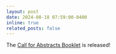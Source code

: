 ```yaml
---
layout: post
date: 2024-08-18 07:59:00-0400
inline: true
related_posts: false
---
```


The [Call for Abstracts Booklet](https://writestemm.github.io/assets/pdf/Booklet.pdf) is released!
